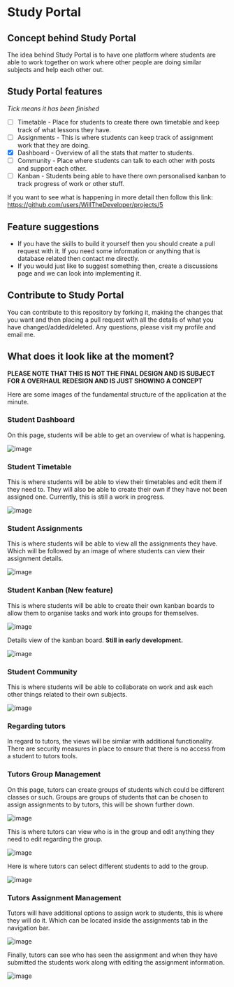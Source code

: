 # Study Portal

## Concept behind Study Portal

The idea behind Study Portal is to have one platform where students are able to work together on work where other people are doing similar subjects and help each other out.

## Study Portal features

*Tick means it has been finished*

- [ ] Timetable - Place for students to create there own timetable and keep track of what lessons they have.
- [ ] Assignments - This is where students can keep track of assignment work that they are doing.
- [X] Dashboard - Overview of all the stats that matter to students.
- [ ] Community - Place where students can talk to each other with posts and support each other.
- [ ] Kanban - Students being able to have there own personalised kanban to track progress of work or other stuff.

If you want to see what is happening in more detail then follow this link: https://github.com/users/WillTheDeveloper/projects/5

## Feature suggestions

- If you have the skills to build it yourself then you should create a pull request with it. If you need some information or anything that is database related then contact me directly.
- If you would just like to suggest something then, create a discussions page and we can look into implementing it.

## Contribute to Study Portal

You can contribute to this repository by forking it, making the changes that you want and then placing a pull request with all the details of what you have changed/added/deleted. Any questions, please visit my profile and email me.

## What does it look like at the moment?

**PLEASE NOTE THAT THIS IS NOT THE FINAL DESIGN AND IS SUBJECT FOR A OVERHAUL REDESIGN AND IS JUST SHOWING A CONCEPT**

Here are some images of the fundamental structure of the application at the minute.

### Student Dashboard

On this page, students will be able to get an overview of what is happening.

![image](https://user-images.githubusercontent.com/78596837/141191969-64332fb7-c4b2-46c1-b435-689658c34c10.png)

### Student Timetable

This is where students will be able to view their timetables and edit them if they need to. They will also be able to create their own if they have not been assigned one. Currently, this is still a work in progress.

![image](https://user-images.githubusercontent.com/78596837/141192250-0e03add8-7e43-46fb-9b77-9a929e8ff187.png)

### Student Assignments

This is where students will be able to view all the assignments they have. Which will be followed by an image of where students can view their assignment details.

![image](https://user-images.githubusercontent.com/78596837/141192378-c445cc11-3bb9-4a22-b5a5-42af46598872.png)

### Student Kanban (New feature)

This is where students will be able to create their own kanban boards to allow them to organise tasks and work into groups for themselves.

![image](https://user-images.githubusercontent.com/78596837/141192766-b421332b-8178-4dc1-98a0-4bd6f0e29675.png)

Details view of the kanban board. **Still in early development.**

![image](https://user-images.githubusercontent.com/78596837/141192867-5e9e84ad-0ff1-497d-8c0a-05892b1b31b3.png)

### Student Community

This is where students will be able to collaborate on work and ask each other things related to their own subjects.

![image](https://user-images.githubusercontent.com/78596837/141193057-4a67a032-baa0-44e2-9d20-ff07b0e33835.png)

### Regarding tutors

In regard to tutors, the views will be similar with additional functionality. There are security measures in place to ensure that there is no access from a student to tutors tools.

### Tutors Group Management

On this page, tutors can create groups of students which could be different classes or such. Groups are groups of students that can be chosen to assign assignments to by tutors, this will be shown further down.

![image](https://user-images.githubusercontent.com/78596837/141193329-c4173e52-628b-46d0-a156-09fbc4f964b9.png)

This is where tutors can view who is in the group and edit anything they need to edit regarding the group.

![image](https://user-images.githubusercontent.com/78596837/141193570-1793e005-8623-4854-a01e-087584e5c51c.png)

Here is where tutors can select different students to add to the group.

![image](https://user-images.githubusercontent.com/78596837/141193639-76dd275f-a2c2-41a5-92e2-a1de050a91df.png)

### Tutors Assignment Management

Tutors will have additional options to assign work to students, this is where they will do it. Which can be located inside the assignments tab in the navigation bar.

![image](https://user-images.githubusercontent.com/78596837/141193793-9318ce3e-d6a4-4337-8331-909693797db5.png)

Finally, tutors can see who has seen the assignment and when they have submitted the students work along with editing the assignment information.

![image](https://user-images.githubusercontent.com/78596837/141193914-05bba580-b970-4ac0-9f58-78fe3b9c3dd4.png)

